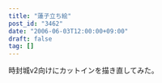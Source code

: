 ```yaml
---
title: "蓮子立ち絵"
post_id: "3462"
date: "2006-06-03T12:00:00+09:00"
draft: false
tag: []
---
```



時封城v2向けにカットインを描き直してみた。
